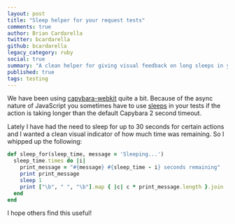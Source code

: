 ```yaml
---
layout: post
title: "Sleep helper for your request tests"
comments: true
author: Brian Cardarella
twitter: bcardarella
github: bcardarella
legacy_category: ruby
social: true
summary: "A clean helper for giving visual feedback on long sleeps in your request tests"
published: true
tags: testing
---
```


We have been using [capybara-webkit](http://github.com/thoughtbot/capybara-webkit) quite a bit.
Because of the async nature of JavaScript you sometimes have to use
[sleeps](http://rubydoc.org/stdlib/core/1.9.2/Kernel#sleep-instance_method) in your tests if the action is taking longer than the default
Capybara 2 second timeout.

Lately I have had the need to sleep for up to 30
seconds for certain actions and I wanted a clean visual indicator of how
much time was remaining. So I whipped up the following:

```ruby
def sleep_for(sleep_time, message = 'Sleeping...')
  sleep_time.times do |i|
    print_message = "#{message} #{sleep_time - i} seconds remaining"
    print print_message
    sleep 1
    print ["\b", " ", "\b"].map { |c| c * print_message.length }.join
  end
end
```

I hope others find this useful!
